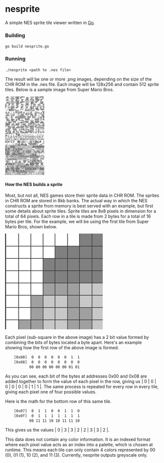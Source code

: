 # nesprite
A simple NES sprite tile viewer written in [Go](https://go.dev/).

### Building
`go build nesprite.go`
### Running
`./nesprite <path to .nes file>`

The result will be one or more .png images, depending on the size of the 
CHR ROM in the .nes file.  Each image will be 128x256 and contain 512 
sprite tiles.  Below is a sample image from Super Mario Bros.

![Super Mario Bro. Sprite Tiles](Super%20Mario%20Bros-0.png)

#### How the NES builds a sprite
Most, but not all, NES games store their sprite data in CHR ROM. 
The sprites in CHR ROM are stored in 8kb banks. The actual way in which the NES
constructs a sprite from memory is best served with an example, but first some 
details about sprite tiles. Sprite tiles are 8x8 pixels in dimension for a total of 64 pixels.
Each row in a tile is made from 2 bytes for a total of 16 bytes per tile.  For the example,
we will be using the first tile from Super Mario Bros, shown below.

![0x0000 Tile](0x0000.png)

Each pixel (sub-square in the above image) has a 2 bit value formed by combining the bits of bytes located
a byte apart. Here's an example showing how the first row of the above image is formed.
```
    [0x00]  0  0  0  0  0  0  1  1
    [0x08]  0  0  0  0  0  0  0  0
           00 00 00 00 00 00 01 01
```
As you can see, each bit of the bytes at addresses 0x00 and 0x08 are added together to form the value of each pixel in
the row, giving us | 0 | 0 | 0 | 0 | 0 | 0 | 1 | 1 |.  The same process is repeated for every row in every tile, giving each pixel one of 
four possible values.  

Here is the math for the bottom row of this same tile.
```
    [0x07]  0  1  1  0  0  1  1  0
    [0x0f]  0  1  1  1  1  1  1  1
           00 11 11 10 10 11 11 10 
```
This gives us the values | 0 | 3 | 3 | 2 | 2 | 3 | 3 | 2 |.

This data does not contain any color information.  It is an indexed format where 
each pixel value acts as an index into a palette, which is chosen at runtime.
This means each tile can only contain 4 colors represented by 00 (0), 01 (1), 10 (2), and 11 (3). 
Currently, nesprite outputs greyscale only.
